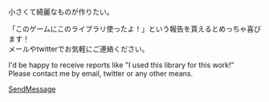 小さくて綺麗なものが作りたい。

「このゲームにこのライブラリ使ったよ！」という報告を貰えるとめっちゃ喜びます！  
メールやtwitterでお気軽にご連絡ください。

I'd be happy to receive reports like "I used this library for this work!”  
Please contact me by email, twitter or any other means.

[SendMessage](https://kyubuns.dev/message.html)
